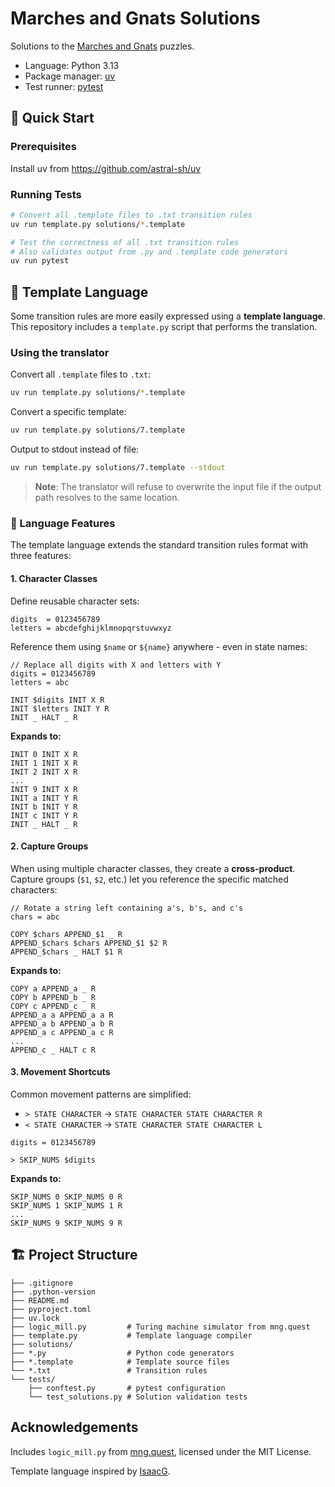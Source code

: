 # Marches and Gnats Solutions

Solutions to the [Marches and Gnats](https://mng.quest/) puzzles.

- Language: Python 3.13
- Package manager: [uv](https://github.com/astral-sh/uv)
- Test runner: [pytest](https://pytest.org)

## 🚀 Quick Start

### Prerequisites
Install uv from https://github.com/astral-sh/uv

### Running Tests

```bash
# Convert all .template files to .txt transition rules
uv run template.py solutions/*.template

# Test the correctness of all .txt transition rules
# Also validates output from .py and .template code generators
uv run pytest
```

## 📝 Template Language

Some transition rules are more easily expressed using a **template language**. This repository includes a `template.py` script that performs the translation.

### Using the translator

Convert all `.template` files to `.txt`:
```bash
uv run template.py solutions/*.template
```

Convert a specific template:
```bash
uv run template.py solutions/7.template
```

Output to stdout instead of file:
```bash
uv run template.py solutions/7.template --stdout
```

> **Note**: The translator will refuse to overwrite the input file if the output path resolves to the same location.

### 🎯 Language Features

The template language extends the standard transition rules format with three features:

#### 1. Character Classes

Define reusable character sets:

```
digits  = 0123456789
letters = abcdefghijklmnopqrstuvwxyz
```

Reference them using `$name` or `${name}` anywhere - even in state names:

```
// Replace all digits with X and letters with Y
digits = 0123456789
letters = abc

INIT $digits INIT X R
INIT $letters INIT Y R
INIT _ HALT _ R
```

**Expands to:**
```
INIT 0 INIT X R
INIT 1 INIT X R
INIT 2 INIT X R
...
INIT 9 INIT X R
INIT a INIT Y R
INIT b INIT Y R
INIT c INIT Y R
INIT _ HALT _ R
```

#### 2. Capture Groups

When using multiple character classes, they create a **cross-product**. Capture groups (`$1`, `$2`, etc.) let you reference the specific matched characters:

```
// Rotate a string left containing a's, b's, and c's
chars = abc

COPY $chars APPEND_$1 _ R
APPEND_$chars $chars APPEND_$1 $2 R
APPEND_$chars _ HALT $1 R
```

**Expands to:**
```
COPY a APPEND_a _ R
COPY b APPEND_b _ R
COPY c APPEND_c _ R
APPEND_a a APPEND_a a R
APPEND_a b APPEND_a b R
APPEND_a c APPEND_a c R
...
APPEND_c _ HALT c R
```

#### 3. Movement Shortcuts

Common movement patterns are simplified:
- `> STATE CHARACTER` → `STATE CHARACTER STATE CHARACTER R`
- `< STATE CHARACTER` → `STATE CHARACTER STATE CHARACTER L`

```
digits = 0123456789

> SKIP_NUMS $digits
```

**Expands to:**
```
SKIP_NUMS 0 SKIP_NUMS 0 R
SKIP_NUMS 1 SKIP_NUMS 1 R
...
SKIP_NUMS 9 SKIP_NUMS 9 R
```

## 🏗️ Project Structure

```
├── .gitignore
├── .python-version
├── README.md
├── pyproject.toml
├── uv.lock
├── logic_mill.py         # Turing machine simulator from mng.quest
├── template.py           # Template language compiler
├── solutions/
├── *.py                  # Python code generators
├── *.template            # Template source files
└── *.txt                 # Transition rules
└── tests/
    ├── conftest.py       # pytest configuration
    └── test_solutions.py # Solution validation tests
```

## Acknowledgements

Includes `logic_mill.py` from [mng.quest](https://mng.quest/logic_mill.py), licensed under the MIT License.

Template language inspired by [IsaacG](https://github.com/IsaacG/Advent-of-Code/blob/main/mng.quest/solve.py).